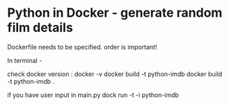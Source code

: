 # Python in Docker - generate random film details

Dockerfile needs to be specified.  order is important!

In terminal - 

check docker version  : docker -v
docker build -t python-imdb
docker build -t python-imdb . 


if you have user input in main.py 
dock run -t -i python-imdb

